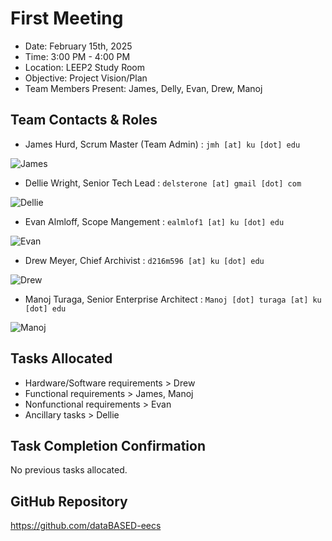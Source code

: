 # First Meeting
- Date: February 15th, 2025
- Time: 3:00 PM - 4:00 PM
- Location: LEEP2 Study Room
- Objective: Project Vision/Plan
- Team Members Present: James, Delly, Evan, Drew, Manoj

## Team Contacts & Roles
- James Hurd, Scrum Master (Team Admin) : `jmh [at] ku [dot] edu`

![James](static/headshots/james.jpeg)

- Dellie Wright, Senior Tech Lead : `delsterone [at] gmail [dot] com` 

![Dellie](static/headshots/dellie.jpeg)

- Evan Almloff, Scope Mangement : `ealmlof1 [at] ku [dot] edu`

![Evan](static/headshots/evan.jpeg)

- Drew Meyer, Chief Archivist : `d216m596 [at] ku [dot] edu`

![Drew](static/headshots/drew.jpeg)

- Manoj Turaga, Senior Enterprise Architect : `Manoj [dot] turaga [at] ku [dot] edu`

![Manoj](static/headshots/manoj.jpeg)

## Tasks Allocated
- Hardware/Software requirements > Drew
- Functional requirements > James, Manoj
- Nonfunctional requirements > Evan
- Ancillary tasks > Dellie

## Task Completion Confirmation
No previous tasks allocated.

## GitHub Repository
https://github.com/dataBASED-eecs
